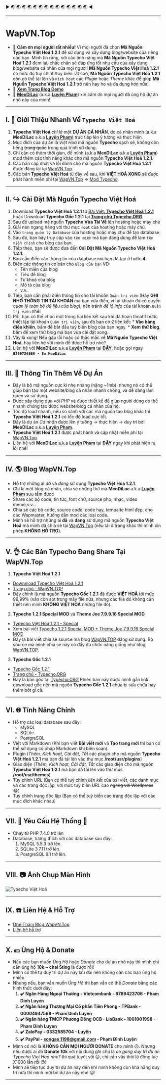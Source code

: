 :arrow_forward: :earth_asia: :earth_asia: :earth_asia: :earth_asia: :earth_asia: :earth_asia: :earth_asia: :earth_asia: :earth_asia: :earth_asia: :earth_asia: :earth_asia: :earth_asia: :earth_asia: :arrow_backward:

---
# **WapVN.Top**
* :round_pushpin: **Cảm ơn mọi người rất nhiều!** Vì mọi người đã chọn **Mã Nguồn Typecho Việt Hoá 1.2.1** để sử dụng và xây dựng blog/website của riêng các bạn. Mình tin rằng, với các tính năng mà **Mã Nguồn Typecho Việt Hoá 1.2.1** đem lại, chắc chắn sẽ đáp ứng tốt nhu cầu của xây dựng blog/website cá nhân của mọi người! **Mã Nguồn Typecho Việt Hoá 1.2.1** có mức độ tuỳ chỉnh/tuỳ biến rất cao, **Mã Nguồn Typecho Việt Hoá 1.2.1** còn có thể tải lên và `Kích hoạt` các *Plugin* hoặc *Theme* khác để giúp **Mã Nguồn Typecho Việt Hoá 1.2.1** trở nên hay ho và đa dụng hơn nữa!
* :round_pushpin: **[Xem Trang Blog Demo](https://www.wapvn.top)**
* :round_pushpin: **[MeoDiLac](https://www.faecebook.com/cu.ti.9212)** (a.k.a **[Luyện Pham](https://www.faecebook.com/cu.ti.9212)**) xin cảm ơn mọi người đã ủng hộ dự án nhỏ này của mình!

---

## **Ⅰ. :hammer: Giới Thiệu Nhanh Về `Typecho Việt Hoá`**
1. **Typecho Việt Hoá** *chỉ là* một **DỰ ÁN CÁ NHÂN**, do cá nhân mình (a.k.a **MeoDiLac** a.k.a **[Luyện Pham](https://www.faecebook.com/cu.ti.9212)**) trực tiếp lên ý tưởng và thực hiện.
2. Mục đích của dự án là *Việt Hoá* mã nguồn **Typecho** sạch sẽ, không còn tiếng ~~trung quốc~~ trong quá trình sử dụng.
3. Chỉ cần có thêm thời gian, để mình (a.k.a **MeoDiLac** a.k.a **[Luyện Pham](https://www.faecebook.com/cu.ti.9212)**) mod thêm các tính năng khác cho mã nguồn **Typecho Việt Hoá 1.2.1**.
4. Các bản cập nhật vá lỗi dành cho mã nguồn **Typecho Việt Hoá 1.2.1** được đăng tải tại [WapVN.Top](https://wapvn.top/).
5. Các bản **Typecho Việt Hoá** từ đây về sau, khi **VIỆT HOÁ XONG** sẽ được phát hành miễn phí tại [WapVN.Top](https://wapvn.top/) => [Mod Typecho](https://wapvn.top/mod-typecho/).

---

## **Ⅱ. :arrow_right_hook: Cài Đặt Mã Nguồn Typecho Việt Hoá**
  1. Download **Typecho Việt Hoá 1.2.1** từ [Bài Viết: **Typecho Việt Hoá 1.2.1**](https://wapvn.top/share-typecho-1-2-1-viet-hoa.html) hoặc Download **Typecho Gốc 1.2.1** tại **[Trang chủ Typecho.ORG](https://typecho.org/)**.
  2. Sau đó upload mã nguồn **Typecho Vừa Tải Về** lên hosting hoặc máy chủ
  3. Giải nén ngang hàng với thư mục **`root`** của hosting hoặc máy chủ.
  4. Vào `trang quản lý Database` của hosting hoặc máy chủ để tạo database.
  5. Sau đó, bạn hãy truy cập vào `tên miền` mà bạn đang dùng để làm `tên miền chính` cho blog của bạn.
  6. Tiếp theo, bạn sẽ được đưa đến **Cài Đặt Mã Nguồn Typecho Việt Hoá 1.2.1**.
  7. Bạn cần điền các thông tin của database mà bạn đã tạo ở bước **4**.
  8. Điền các thông tin cơ bản cho `Blog của bạn` VD:
     * Tên miền của blog
     * Tiêu đề blog
     * Từ khoá của blog
     * Mô tả của blog
     * v.v..
  9. Tiếp, bạn cần phải điền thông tin cho tài khoản `Quản trị viên` (Hãy **GHI NHỚ THÔNG TIN TÀI KHOẢN** mà bạn vừa điền, vì tài khoản đó có quyền *quản lý toàn bộ dữ liệu của blog*), nên tránh *để lộ info* của tài khoản `Quản trị viên` nhé!
  10. Rồi, bạn có thể chọn một trong hai liên kết sau khi đã hoàn thnahf bước thiết lập tài khoản `Quản trị viên`, sau đó bạn có 2 liên kết:
     * **Vào bảng điều khiển**, bấm để bắt đầu tuỳ biến blog của bạn ngay.
     * **Xem thử blog**, bấm để xem thử blog mà bạn vừa cài đặt xong.
  11. Vậy là xong! Nếu gặp lỗi hoặc có thắc mắc về **Mã Nguồn Typecho Việt Hoá**, hãy liên hệ với mình để được hỗ trợ nhé?
  12. Liên hệ với **MeoDiLac** a.k.a **[Luyện Pham](https://www.facebook.com/cu.ti.9212)** tại **[ĐÂY](https://wapvn.top/p-contact/)**, hoặc gọi ngay **`0899726669 - Em MeoDiLac`**

---

## **Ⅲ. :raising_hand: Thông Tin Thêm Về Dự Án**
- Đây là bộ mã nguồn cực kì nhẹ nhàng (nặng ~1mb), nhưng nó có thể giúp bạn tạo một website/blog cá nhân nhanh chóng, và dễ dàng làm quen và sử dụng.
- Được xây dụng dựa với *PHP* và được thiết kế để giúp người dùng có thể nhanh chóng tạo được website/blog cá nhân của họ.
- Tốc độ load nhanh, nếu so sánh với các mã nguồn tạo blog khác thì **Typecho Việt Hoá 1.2.1** có tốc độ load cực tốt.
- Đây là dự án *Cá nhân* được lên ý tưởng -> thực hiện -> duy trì bởi **MeoDiLac** a.k.a **[Luyện Pham](https://www.faecebook.com/cu.ti.9212)**.
- **Typecho Việt Hoá 1.2.1** được phát hành và cập nhật miễn phí tại [WapVN.Top](https://wapvn.top/).
- Liên hệ với **MeoDiLac** a.k.a **[Luyện Pham](https://www.facebook.com/cu.ti.9212)** tại **[ĐÂY](https://wapvn.top/p-contact/)** ngay khi phát hiện ra lỗi nhé!

---

## **Ⅳ. :earth_americas: Blog WapVN.Top**
- Hỗ trợ những ai *đã* và *đang* sử dụng **Typecho Việt Hoá 1.2.1**.
- Chỉ là một blog cá nhân, chia sẻ những thứ mà **MeoDiLac** a.k.a **[Luyện Pham](https://www.faecebook.com/cu.ti.9212)** sưu tầm được
- Share các bộ code, tin tức, font chữ, source php, nhạc, video meme,v.v...
- Chia sẻ các bộ code, source code, code hay, tempalte html đẹp, cho các Wapmaster, hướng dẫn mod các loại code.
- Mình sẽ hỗ trợ những ai **đã** và **đang** sử dụng mã nguồn **Typecho Việt Hoá** mà mình đã chia sẻ tại [WapVN.Top](https://wapvn.top/) (nếu tải ở trang khác thì mình xin phép **KHÔNG HỖ TRỢ**).

---

## **Ⅴ. :ok_hand: Các Bản Typecho Đang Share Tại WapVN.Top**
1. **Typecho Việt Hoá 1.2.1**
  * [Downnload Typecho Việt Hoá 1.2.1](https://wapvn.top/share-typecho-1-2-1-viet-hoa.html)
  * [Trang chủ - WapVN.TOP](https://wapvn.top/)
  * Đây chính là mã nguồn **Typecho Gốc 1.2.1** đã được **VIỆT HOÁ** tới mức 99,99% (vẫn còn sót trong mấy file nữa, nhưng các file đó không cần  thiết nên mình **KHÔNG VIỆT HOÁ** những file đó).

2. **Typecho 1.2.1 Special MOD** và **Theme Joe 7.9.9.16 Special MOD**
  * [Typecho Việt Hoá 1.2.1 - Special](https://upload.wapvn.top/7pO1hASFX5VOSeK/file)
  * Xem bài viết [Typecho 1.2.1 Special MOD + Theme Joe 7.9.9.16 Special MOD](https://wapvn.top/typecho-121-special-mod-theme-joe-799-special-mod.html)
  * Đây là bài viết chia sẻ source mà blog [WapVN.TOP](https://wapvn.top/) đang sử dụng. Bộ source mà mình chia sẻ này có đầy đủ chức năng giống nhứ blog [WapVN.TOP](https://wapvn.top/).

3. **Typecho Gốc 1.2.1**
  * [Typecho Gốc 1.2.1](https://github.com/typecho/typecho/releases/latest/download/typecho.zip)
  * [Trang chủ - Typecho.ORG](https://typecho.org/)
  * Đây là bản gốc tại [Typecho.ORG](https://typecho.org/) Phiên bản này được mình gắn link download gốc nên mã nguôn **Typecho Gốc 1.2.1** chưa bị sửa chữa hay thêm bớt gì cả.

---

## **Ⅵ. :globe_with_meridians: Tính Năng Chính**
* Hỗ trợ các loại database sau đây:
  - MySQL
  - SQLite
  - PostgreSQL
* Viết với Markdown (Khi bạn viết **Bài viết mới** và **Tạo trang mới** thì bạn có thể sử dụng cú pháp Markdown khi biên soạn).
* Plugin (*Thêm, Kích hoạt, Cài đặt, Tắt* các plugin cho mã nguồn **Typecho Việt Hoá 1.2.1** mà bạn đã tải lên vào thư mục **/root/usr/plugins**)
* Giao diện (*Thêm, Kích hoạt, Cài đặt, Tắt* các giao diện cho mã nguồn **Typecho Việt Hoá 1.2.1** mà bạn đã tải lên vào thư mục **/root/usr/themes**)
* Tùy chỉnh URL (Bạn có thể tuỳ chỉnh *liên kết* của bài viết, các danh mục và các trang độc lập, với mức tuỳ biến URL cao ~~ngang với Wordpress~~ 😂)
* Tuỳ chỉnh trang độc lập (Bạn có thể tuỳ biến các trang độc lập với các mục đích khác nhau)

---

## **Ⅶ. :memo: Yêu Cầu Hệ Thống** :slot_machine:
* Chạy từ PHP 7.4.0 trở lên
* Database, tương thích với các database sau đây:
  1. MySQL 5.5.3 trở lên.
  2. SQLite 3.7.11 trở lên.
  3. PostgreSQL 9.1 trở lên.

---

## **Ⅷ. :camera: Ảnh Chụp Màn Hình**
![Typecho Việt Hoá](https://wapvn.top/usr/themes/joe-vh/screenshot.png)

---

## **Ⅸ. :telephone: Liên Hệ & Hỗ Trợ**
* [Ghé Thăm Blog WapVN.Top](https://wapvn.top/)
* [Liên hệ hỗ trợ](https://wapvn.top/p-contact/)

---

## **Ⅹ. :pound: Ủng Hộ & Donate**
* Nếu các bạn muốn *Ủng Hộ* hoặc *Donate* cho dự án nhỏ này thì mình chỉ cần ủng hộ **10k ~ chai Sting** là được rồi!
* Mình có thể tự duy trì dự án này lâu dài nên không cần các bạn ủng hộ nhiều.
* Nhưng nếu, bạn vẫn muốn *Ủng Hộ* thì bạn vẫn có thể *Donate* bằng các hình thức dưới đây:
  1. **:heavy_check_mark: Ngân Hàng Ngoại Thương - Vietcombank - 9789423706 - Pham Dinh Luyen**
  2. **:heavy_check_mark: Ngân hàng Thương Mại Cổ phần Tiên Phong - TPBank - 00004947566 - Pham Dinh Luyen**
  3. **:heavy_check_mark: Ngân hàng TMCP Phương Đông OCB - LioBank - 1001001998 - Pham Dinh Luyen**
  4. **:heavy_check_mark: ZaloPay - 0332585704 - Luyện**
  5. **:heavy_check_mark: PayPal - songao.1198@gmail.com - Phạm Đình Luyện**
* Mình có nói là **KHÔNG CẦN MỌI NGƯỜI DONATE** cho mình :disappointed_relieved:. Nhưng nếu được ai đó **Donate 10k** với nội dung ghi chú là *co gang duy tri du an Typecho Viet Hoa nhe?* thì quá tuyệt vời :wink:, chỉ cần vậy thôi là động lực X1000 lần rồi :wink:!
* Mình sẽ tiếp tục duy trì dự án này đến khi mình không còn khả năng duy trì nữa thì mình mới bỏ dự án này nhé :stuck_out_tongue:!
---

